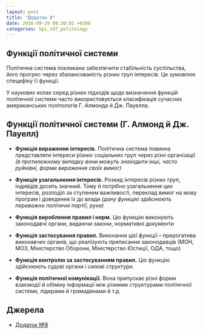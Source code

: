 ```yaml
---
layout: post
title: "Додаток 8"
date: 2016-09-29 08:30:02 +0300
categories: kpi_s07_politology
--- 
```


## Функції політичної системи

Політична система покликана забезпечити стабільність суспільства, його прогрес через збалансованість різних груп інтересів. Це зумовлює специфіку її функції.

У наукових колах серед різних підходів щодо визначення функцій політичної системи часто використовується класифікація сучасних американських політологів Г. Алмонда й Дж. Пауелла.

## Функції політичної системи (Г. Алмонд й Дж. Пауелл)

* **Функція вираження інтересів.** Політична система повинна представляти інтереси різних соціальних груп через різні організації *(в протилежному випадку вони можуть знаходити інші, часто руйнівні, форми вираження своїх вимог)*

* **Функція узагальнення інтересів.** Розкид інтересів різних груп, індивідів досить значний. Тому й потрібно узагальнення цих інтересів, розподіл за ступенем важливості, переклад вимог на мову програм і доведення їх до влади *(дану функцію здійснюють переважно політичні партії, рухи)*

* **Функція вироблення правил і норм.** Цю функцію виконують законодавчі органи, видаючи закони, нормативні документи

* **Функція застосування правил.** Виконання цієї функції – прерогатива виконавчих органів, що реалізують приписання законодавців (МОН, МОЗ, Міністерство Оборони, Міністерство Юстиції, ОДА, тощо)

* **Функція контролю за застосуванням правил.** Цю функцію здійснюють судові органи і силові структури.

* **Функція політичної комунікації.** Вона припускає різні форми взаємодії й обіміну інформації між різними структурами політичної системи, лідерами й громадянами й т.д.

## Джерела
- [Додаток №8](https://pp.vk.me/c604831/v604831308/b7b5/HtxHrBmtRq4.jpg)
